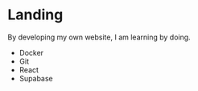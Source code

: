 # Landing

By developing my own website, I am learning by doing.

- Docker
- Git
- React
- Supabase


